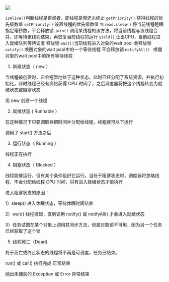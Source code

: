 ![](https://upload-images.jianshu.io/upload_images/2765653-c3d3890148636826.png?imageMogr2/auto-orient/strip%7CimageView2/2/w/1240)


```isAlive()```判断线程是否或者，即线程是否还未终止
```getPriority()``` 获得线程的优先级数值
```setPriority()``` 设置线程的优先级数值
```Thread.sleep()``` 将当前线程睡眠指定毫秒数，不会释放锁
```join()``` 调用某线程的该方法，将当前线程与该线程合并，即等待该线程结束，再恢复当前线程的运行
```yield()``` 让出CPU，当前线程进入就绪队列等待调度 释放锁
```wait()```当前线程进入对象的wait pool 会释放锁
```notify()``` 唤醒对象的wait pool中的一个等待线程 不会释放锁
```notifyAll() ``` 唤醒对象的wait pool中的所有等待线程


1. 新建状态（ new ）

当线程被创建时，它会短暂地处于这种状态，此时已经分配了系统资源，并执行初始化，此时线程已经有资格获得 CPU 时间了，之后调度器将把这个线程转变为就绪状态或阻塞状态

用 new 创建一个线程

2. 就绪状态 ( Runnable ）

在这种情况下只要调取器把时间片分配给线程，线程就可以下运行

调用了 start() 方法之后

3. 运行状态（ Running ）

线程正在执行

4. 阻塞状态（ Blocked ）

线程能够运行，但有某个条件组织它运行。当处于阻塞状态时，调度器将忽略线程，不会分配给线程 CPU 时间，只有进入就绪状态才能执行

进入阻塞状态的原因：

1）sleep() 进入休眠状态，等待休眠时间结束

2）wait() 线程挂起，直到调用 notify() 或 notifyAll() 才会进入就绪状态

3）任务试图在某个对象上调用其同步方法，但是对象锁不可用，因为另一个任务已经获取了这个锁


5. 线程死亡（Dead)

处于死亡或终止状态的线程将不再是可调度，任务已结束。

run() 或 call() 执行完成 正常结束

抛出未捕获的 Exception 或 Error 异常结束

